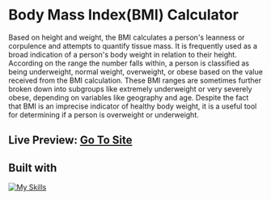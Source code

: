 # Body Mass Index(BMI) Calculator

Based on height and weight, the BMI calculates a person's leanness or corpulence and attempts to quantify tissue mass. It is frequently used as a broad indication of a person's body weight in relation to their height. According on the range the number falls within, a person is classified as being underweight, normal weight, overweight, or obese based on the value received from the BMI calculation. These BMI ranges are sometimes further broken down into subgroups like extremely underweight or very severely obese, depending on variables like geography and age. Despite the fact that BMI is an imprecise indicator of healthy body weight, it is a useful tool for determining if a person is overweight or underweight.

## Live Preview: [Go To Site](https://calcbmi.netlify.app/)

## Built with 
[![My Skills](https://skillicons.dev/icons?i=react,html,sass,ts)](https://skillicons.dev)
